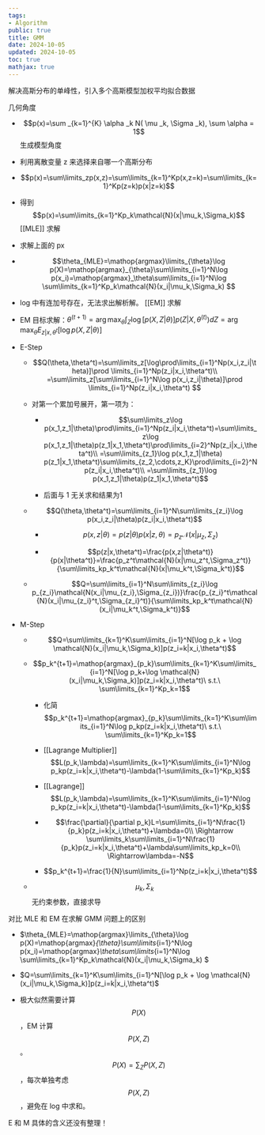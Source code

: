 ```yaml
---
tags:
- Algorithm
public: true
title: GMM
date: 2024-10-05
updated: 2024-10-05
toc: true
mathjax: true
---
```


解决高斯分布的单峰性，引入多个高斯模型加权平均拟合数据

几何角度

  + $$p(x)=\sum _{k=1}^{K} \alpha _k N( \mu _k, \Sigma _k), \sum \alpha = 1$$
生成模型角度

  + 利用离散变量 z 来选择来自哪一个高斯分布
  + $$p(x)=\sum\limits_zp(x,z)=\sum\limits_{k=1}^Kp(x,z=k)=\sum\limits_{k=1}^Kp(z=k)p(x|z=k)$$
  + 得到 $$p(x)=\sum\limits_{k=1}^Kp_k\mathcal{N}(x|\mu_k,\Sigma_k)$$
[[MLE]] 求解
  + 求解上面的 px

  + $$\theta_{MLE}=\mathop{argmax}\limits_{\theta}\log p(X)=\mathop{argmax}_{\theta}\sum\limits_{i=1}^N\log p(x_i)=\mathop{argmax}_\theta\sum\limits_{i=1}^N\log \sum\limits_{k=1}^Kp_k\mathcal{N}(x_i|\mu_k,\Sigma_k)
$$
  + log 中有连加号存在，无法求出解析解。
[[EM]] 求解

  + EM 目标求解：$\theta ^{(t+1)} = \arg \max _{\theta} \int _Z \log [p(X,Z|\theta)]p(Z|X, \theta ^{(t)})dZ =  \arg \max _{\theta} E _{z|x,{\theta ^t}} [\log p(X,Z|\theta)]$


  + E-Step

    + $$Q(\theta,\theta^t)=\sum\limits_z[\log\prod\limits_{i=1}^Np(x_i,z_i|\theta)]\prod \limits_{i=1}^Np(z_i|x_i,\theta^t)\\
=\sum\limits_z[\sum\limits_{i=1}^N\log p(x_i,z_i|\theta)]\prod \limits_{i=1}^Np(z_i|x_i,\theta^t)
$$

    + 对第一个累加号展开，第一项为：

      + $$\sum\limits_z\log p(x_1,z_1|\theta)\prod\limits_{i=1}^Np(z_i|x_i,\theta^t)=\sum\limits_z\log p(x_1,z_1|\theta)p(z_1|x_1,\theta^t)\prod\limits_{i=2}^Np(z_i|x_i,\theta^t)\\
=\sum\limits_{z_1}\log p(x_1,z_1|\theta)
p(z_1|x_1,\theta^t)\sum\limits_{z_2,\cdots,z_K}\prod\limits_{i=2}^Np(z_i|x_i,\theta^t)\\
=\sum\limits_{z_1}\log p(x_1,z_1|\theta)p(z_1|x_1,\theta^t)$$

      + 后面与 1 无关求和结果为1

    + $$Q(\theta,\theta^t)=\sum\limits_{i=1}^N\sum\limits_{z_i}\log p(x_i,z_i|\theta)p(z_i|x_i,\theta^t)$$

      + $$p(x,z|\theta)=p(z|\theta)p(x|z,\theta)=p_z\mathcal{N}(x|\mu_z,\Sigma_z)$$

      + $$p(z|x,\theta^t)=\frac{p(x,z|\theta^t)}{p(x|\theta^t)}=\frac{p_z^t\mathcal{N}(x|\mu_z^t,\Sigma_z^t)}{\sum\limits_kp_k^t\mathcal{N}(x|\mu_k^t,\Sigma_k^t)}$$

    + $$Q=\sum\limits_{i=1}^N\sum\limits_{z_i}\log p_{z_i}\mathcal{N(x_i|\mu_{z_i},\Sigma_{z_i})}\frac{p_{z_i}^t\mathcal{N}(x_i|\mu_{z_i}^t,\Sigma_{z_i}^t)}{\sum\limits_kp_k^t\mathcal{N}(x_i|\mu_k^t,\Sigma_k^t)}$$

  + M-Step

    + $$Q=\sum\limits_{k=1}^K\sum\limits_{i=1}^N[\log p_k + \log \mathcal{N}(x_i|\mu_k,\Sigma_k)]p(z_i=k|x_i,\theta^t)$$
    + $$p_k^{t+1}=\mathop{argmax}_{p_k}\sum\limits_{k=1}^K\sum\limits_{i=1}^N[\log p_k+\log \mathcal{N}(x_i|\mu_k,\Sigma_k)]p(z_i=k|x_i,\theta^t)\ s.t.\ \sum\limits_{k=1}^Kp_k=1$$

      + 化简 $$p_k^{t+1}=\mathop{argmax}_{p_k}\sum\limits_{k=1}^K\sum\limits_{i=1}^N\log p_kp(z_i=k|x_i,\theta^t)\ s.t.\ \sum\limits_{k=1}^Kp_k=1$$

      + [[Lagrange Multiplier]] $$L(p_k,\lambda)=\sum\limits_{k=1}^K\sum\limits_{i=1}^N\log p_kp(z_i=k|x_i,\theta^t)-\lambda(1-\sum\limits_{k=1}^Kp_k)$$

      + [[Lagrange]] $$L(p_k,\lambda)=\sum\limits_{k=1}^K\sum\limits_{i=1}^N\log p_kp(z_i=k|x_i,\theta^t)-\lambda(1-\sum\limits_{k=1}^Kp_k)$$

      + $$\frac{\partial}{\partial p_k}L=\sum\limits_{i=1}^N\frac{1}{p_k}p(z_i=k|x_i,\theta^t)+\lambda=0\\
\Rightarrow \sum\limits_k\sum\limits_{i=1}^N\frac{1}{p_k}p(z_i=k|x_i,\theta^t)+\lambda\sum\limits_kp_k=0\\
\Rightarrow\lambda=-N$$

      + $$p_k^{t+1}=\frac{1}{N}\sum\limits_{i=1}^Np(z_i=k|x_i,\theta^t)$$

    + $$\mu_k,\Sigma_k$$ 无约束参数，直接求导

对比 MLE 和 EM 在求解 GMM 问题上的区别
  + $\theta_{MLE}=\mathop{argmax}\limits_{\theta}\log p(X)=\mathop{argmax}_{\theta}\sum\limits_{i=1}^N\log p(x_i)=\mathop{argmax}_\theta\sum\limits_{i=1}^N\log \sum\limits_{k=1}^Kp_k\mathcal{N}(x_i|\mu_k,\Sigma_k)
$


  + $Q=\sum\limits_{k=1}^K\sum\limits_{i=1}^N[\log p_k + \log \mathcal{N}(x_i|\mu_k,\Sigma_k)]p(z_i=k|x_i,\theta^t)$


  + 极大似然需要计算 $$P(X)$$，EM 计算 $$P(X,Z)$$。$$P(X) = \sum _Z P(X,Z)$$，每次单独考虑 $$P(X,Z)$$，避免在 log 中求和。

E 和 M 具体的含义还没有整理！
